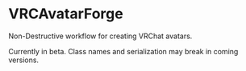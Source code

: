 # VRCAvatarForge
Non-Destructive workflow for creating VRChat avatars.

Currently in beta.  Class names and serialization may break in coming versions.
